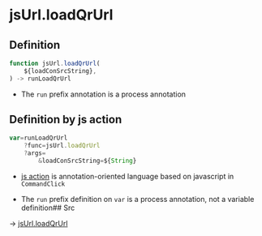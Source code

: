 # jsUrl.loadQrUrl

## Definition

```js.js
function jsUrl.loadQrUrl(
	${loadConSrcString},
) -> runLoadQrUrl
```

- The `run` prefix annotation is a process annotation
## Definition by js action

```js.js
var=runLoadQrUrl
	?func=jsUrl.loadQrUrl
	?args=
		&loadConSrcString=${String}
```

- [js action](#) is annotation-oriented language based on javascript in `CommandClick`

- The `run` prefix definition on `var` is a process annotation, not a variable definition## Src

-> [jsUrl.loadQrUrl](https://github.com/puutaro/CommandClick/blob/master/app/src/main/java/com/puutaro/commandclick/fragment_lib/terminal_fragment/js_interface/JsUrl.kt#L88)


